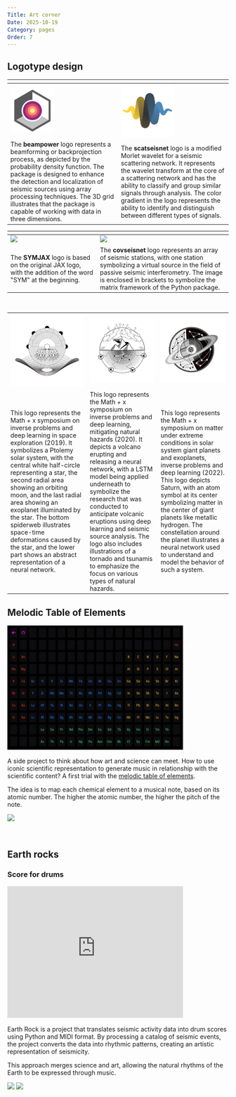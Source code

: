 ```yaml
---
Title: Art corner
Date: 2025-10-19
Category: pages
Order: 7
---
```


## Logotype design

| <div style="width: 130px;"></div>  | <div style="width: 130px;"></div>  | 
|-|-|
| <img class="logo" src="https://github.com/ebeauce/beampower/blob/main/data/beampower_logo.png?raw=true" width="100" /> | <img class="logo" src="/images/logo_scatseisnet_notext.svg" width="120" /> | 
| The **beampower** logo represents a beamforming or backprojection process, as depicted by the probability density function. The package is designed to enhance the detection and localization of seismic sources using array processing techniques. The 3D grid illustrates that the package is capable of working with data in three dimensions.  | The **scatseisnet** logo is a modified Morlet wavelet for a seismic scattering network. It represents the wavelet transform at the core of a scattering network and has the ability to classify and group similar signals through analysis. The color gradient in the logo represents the ability to identify and distinguish between different types of signals. | 

| <div style="width:130px"></div> | <div style="width:130px"></div> | 
|-|-|
|<img class="logo" src="https://symjax.readthedocs.io/en/master/_static/symjax_logo.png" width="100" /> |<img class="logo" src="https://leonard-seydoux.github.io/covseisnet/_static/logo_covseisnet_normal.svg" width="100" /> |
|The **SYMJAX** logo is based on the original JAX logo, with the addition of the word "SYM" at the beginning. |The **covseisnet** logo represents an array of seismic stations, with one station symbolizing a virtual source in the field of passive seismic interferometry. The image is enclosed in brackets to symbolize the matrix framework of the Python package. | 
<br clear="both"/>

||||
|-|-|-|
| <img class="logo" src="/images/logo-math-x-2019.png" width="300" /> | <img class="logo" src="/images/logo-math-x-2020.png" width="300" /> | <img class="logo" src="/images/logo-math-x-2022.png" width="300" />| 
| This logo represents the Math + x symposium on inverse problems and deep learning in space exploration (2019). It symbolizes a Ptolemy solar system, with the central white half-circle representing a star, the second radial area showing an orbiting moon, and the last radial area showing an exoplanet illuminated by the star. The bottom spiderweb illustrates space-time deformations caused by the star, and the lower part shows an abstract representation of a neural network. | This logo represents the Math + x symposium on inverse problems and deep learning, mitigating natural hazards (2020). It depicts a volcano erupting and releasing a neural network, with a LSTM model being applied underneath to symbolize the research that was conducted to anticipate volcanic eruptions using deep learning and seismic source analysis. The logo also includes illustrations of a tornado and tsunamis to emphasize the focus on various types of natural hazards.| This logo represents the Math + x symposium on matter under extreme conditions in solar system giant planets and exoplanets, inverse problems and deep learning (2022). This logo depicts Saturn, with an atom symbol at its center symbolizing matter in the center of giant planets like metallic hydrogen. The constellation around the planet illustrates a neural network used to understand and model the behavior of such a system. | 

## Melodic Table of Elements

<a href="https://leonard-seydoux.github.io/melodic-table-of-elements/"><img class="picture" src="/images/melodic-table.gif" width="400"/></a>

A side project to think about how art and science can meet. How to use iconic scientific representation to generate music in relationship with the scientific content? A first trial with the [melodic table of elements](https://leonard-seydoux.github.io/melodic-table-of-elements/).

The idea is to map each chemical element to a musical note, based on its atomic number. The higher the atomic number, the higher the pitch of the note.

[![](https://img.shields.io/badge/Try_it-live-blue)](https://leonard-seydoux.github.io/melodic-table-of-elements/)

<br clear="both"/>

## Earth rocks

### Score for drums

<iframe class="picture" width=400 height=300 scrolling="yes" frameborder="no" allow="autoplay" src="https://w.soundcloud.com/player/?url=https%3A//api.soundcloud.com/tracks/1879080243&color=%23ff5500&auto_play=false&hide_related=false&show_comments=false&show_user=false&show_reposts=false&show_teaser=false&visual=true""></iframe>  

Earth Rock is a project that translates seismic activity data into drum scores using Python and MIDI format. By processing a catalog of seismic events, the project converts the data into rhythmic patterns, creating an artistic representation of seismicity. 

This approach merges science and art, allowing the natural rhythms of the Earth to be expressed through music.

<!-- Io shield button for score -->
[![](https://img.shields.io/badge/Download-score.pdf-brightgreen)](/docs/Earth%20rocks.pdf) 
[![](https://img.shields.io/badge/Youtube-watch-red)](https://www.youtube.com/embed/4TFQ9H7JjZQ?si=F-n2xBrOrhrlHd5a)

<br clear="both"/>
